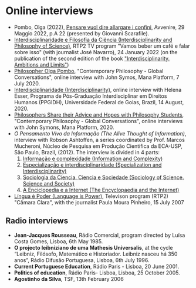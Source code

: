 # Online interviews 

* Pombo, Olga (2022),  [Pensare vuol dire allargare i confini](https://www.avvenire.it/agora/pagine/pensare-vuol-dire-allargare-i-confini), Avvenire, 29 Maggio 2022, p.A 22 (presented by Giovanni Scarafile). 
* [Interdisciplinaridade e Filosofia da Ciência (Interdisciplinarity and Philosophy of Science)](https://youtu.be/JThAgUMkH0Y), RTP2 TV program "Vamos beber um café e falar sobre isso" (with journalist José Navarro), 24 January 2022 (on the publication of the second edition of the book ["Interdisciplinarity. Ambitions and Limits"](https://www.aletheia.pt/products/interdisciplinaridade-ambicoes-e-limites))
*	[Philosopher Olga Pombo](https://www.youtube.com/watch?v=oOZaGbF3aLs&feature=youtu.be), "Contemporary Philosophy - Global Conversations", online interview with John Symos, Mana Platform, 7 July 2020.
* [Interdisciplinaridade (Interdisciplinarity)](https://www.youtube.com/watch?v=HJdyKZbsZes), online interview with Helena Esser, Programa de Pós-Graduação Interdisciplinar em Direitos Humanos (PPGIDH), Universidade Federal de Goias, Brazil, 14 August, 2020. 
* [Philosophers Share their Advice and Hopes with Philosophy Students](https://www.youtube.com/watch?v=GKzPtLdQMBM), "Contemporary Philosophy - Global Conversations", online interviews with John Symons, Mana Platform, 2020.
*	*O Pensamento Vivo da Informação (The Alive Thought of Information)*, interview with Robson Ashtoffen, a series coordinated by Prof. Marcos Mucheroni, Núcleo de Pesquisa em Produção Científica da ECA-USP, São Paulo, Brazil, (2012).  The interview is divided in 4 parts: 
     1.	[Informação e complexidade (Information and Complexity)](https://www.youtube.com/watch?v=hpncNUeEVYE&feature=plcp)
     2.	[Especialização e interdisciplinaridade (Specialization and Interdisciplinarity)](https://www.youtube.com/watch?v=ExyaET0GuVg)
     3.	[Sociologia da Ciencia. Ciencia e Sociedade (Sociology of Science. Science and Society)](https://www.youtube.com/watch?v=Ua2vMtqdgW8)
     4.	[A Enciclopedia e a Internet (The Encyclopaedia and the Internet)](https://www.youtube.com/watch?v=bLyV4bwh8sM)
* [Língua é Poder (Language is Power)](https://arquivos.rtp.pt/conteudos/olga-pombo-e-guilherme-doliveira-martins/), Televison program (RTP2) "Câmara Clara", with the journalist Paula Moura Pinheiro, 15 July 2007  



## Radio interviews

* **Jean-Jacques Rousseau**, Rádio Comercial, program directed by Luísa Costa Gomes, Lisboa, 6th May 1985.  
* **O projecto leibniziano de uma Mathesis Universalis**, at the cycle “Leibniz, Filósofo, Matemático e Historiador. Leibniz nasceu há 350 anos”, Rádio Difusão Portuguesa, Lisboa, 6th July 1996.  
* **Current Portuguese Education**, Rádio Paris - Lisboa, 20 June 2001. 
* **Politics of education**, Rádio Paris- Lisboa, Lisboa, 25 October 2005.
* **Agostinho da Silva**, TSF, 13th February 2006 
